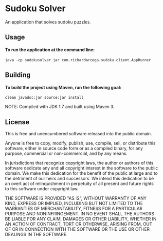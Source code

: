 Sudoku Solver
=======================

An application that solves sudoku puzzles.

Usage
-----

#### To run the application at the command line:
```
java -cp sudokusolver.jar com.richardarcega.sudoku.client.AppRunner
```


Building
--------

#### To build the project using Maven, run the following goal:
```
clean javadoc:jar source:jar install
```
NOTE: Compiled with JDK 1.7 and built using Maven 3.



License
-------
This is free and unencumbered software released into the public domain.

Anyone is free to copy, modify, publish, use, compile, sell, or
distribute this software, either in source code form or as a compiled
binary, for any purpose, commercial or non-commercial, and by any
means.

In jurisdictions that recognize copyright laws, the author or authors
of this software dedicate any and all copyright interest in the
software to the public domain. We make this dedication for the benefit
of the public at large and to the detriment of our heirs and
successors. We intend this dedication to be an overt act of
relinquishment in perpetuity of all present and future rights to this
software under copyright law.

THE SOFTWARE IS PROVIDED "AS IS", WITHOUT WARRANTY OF ANY KIND,
EXPRESS OR IMPLIED, INCLUDING BUT NOT LIMITED TO THE WARRANTIES OF
MERCHANTABILITY, FITNESS FOR A PARTICULAR PURPOSE AND NONINFRINGEMENT.
IN NO EVENT SHALL THE AUTHORS BE LIABLE FOR ANY CLAIM, DAMAGES OR
OTHER LIABILITY, WHETHER IN AN ACTION OF CONTRACT, TORT OR OTHERWISE,
ARISING FROM, OUT OF OR IN CONNECTION WITH THE SOFTWARE OR THE USE OR
OTHER DEALINGS IN THE SOFTWARE.